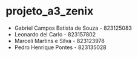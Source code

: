 # projeto_a3_zenix

- Gabriel Campos Batista de Souza - 823125083
- Leonardo del Carlo - 823157802
- Marceli Martins e Silva - 823123978
- Pedro Henrique Pontes - 823135028